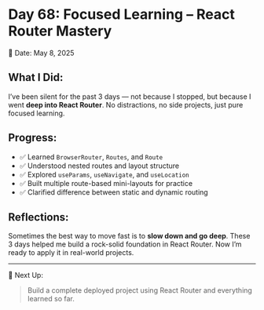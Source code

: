# Day 68: Focused Learning – React Router Mastery

📅 Date: May 8, 2025

## What I Did:
I’ve been silent for the past 3 days — not because I stopped, but because I went **deep into React Router**. No distractions, no side projects, just pure focused learning.

## Progress:
- ✅ Learned `BrowserRouter`, `Routes`, and `Route`
- ✅ Understood nested routes and layout structure
- ✅ Explored `useParams`, `useNavigate`, and `useLocation`
- ✅ Built multiple route-based mini-layouts for practice
- ✅ Clarified difference between static and dynamic routing

## Reflections:
Sometimes the best way to move fast is to **slow down and go deep**. These 3 days helped me build a rock-solid foundation in React Router. Now I’m ready to apply it in real-world projects.

---

📍 Next Up:
> Build a complete deployed project using React Router and everything learned so far.
